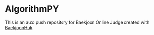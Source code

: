# AlgorithmPY
This is an auto push repository for Baekjoon Online Judge created with [BaekjoonHub](https://github.com/BaekjoonHub/BaekjoonHub).
